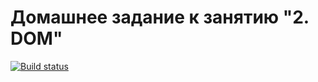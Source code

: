 # Домашнее задание к занятию "2. DOM"

[![Build status](https://ci.appveyor.com/api/projects/status/7x7aqpe2itsi3yab?svg=true)](https://ci.appveyor.com/project/Akhukh1/home-dom2)